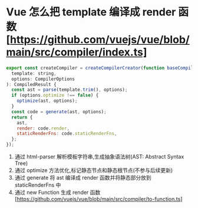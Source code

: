# Vue 怎么把 template 编译成 render 函数 [https://github.com/vuejs/vue/blob/main/src/compiler/index.ts]

```javascript
export const createCompiler = createCompilerCreator(function baseCompile(
  template: string,
  options: CompilerOptions
): CompiledResult {
  const ast = parse(template.trim(), options);
  if (options.optimize !== false) {
    optimize(ast, options);
  }
  const code = generate(ast, options);
  return {
    ast,
    render: code.render,
    staticRenderFns: code.staticRenderFns,
  };
});
```

1. 通过 html-parser 解析模板字符串,生成抽象语法树(AST: Abstract Syntax Tree)
2. 通过 optimize 方法优化,标记静态节点和静态根节点(不参与后续更新)
3. 通过 generate 将 ast 编译成 render 函数并将静态部分放到 staticRenderFns 中
4. 通过 new Function 生成 render 函数 [https://github.com/vuejs/vue/blob/main/src/compiler/to-function.ts]
